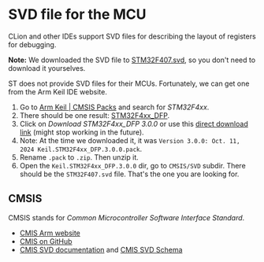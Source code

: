 # SVD file for the MCU

CLion and other IDEs support SVD files for describing the layout of registers for debugging.

**Note:** We downloaded the SVD file to [STM32F407.svd](./STM32F407.svd), so you don't need to download it
yourselves.

ST does not provide SVD files for their MCUs. Fortunately, we can get one from the Arm Keil IDE website.
1. Go to [Arm Keil | CMSIS Packs](https://www.keil.arm.com/packs/) and search for _STM32F4xx_.
2. There should be one result: [STM32F4xx_DFP](https://www.keil.arm.com/packs/stm32f4xx_dfp-keil/overview/).
3. Click on _Download STM32F4xx_DFP 3.0.0_ or use
   this [direct download link](https://www.keil.com/pack/Keil.STM32F4xx_DFP.3.0.0.pack) (might stop working in the
   future).
4. Note: At the time we downloaded it, it was `Version 3.0.0: Oct. 11, 2024 Keil.STM32F4xx_DFP.3.0.0.pack`.
5. Rename `.pack` to `.zip`. Then unzip it.
6. Open the `Keil.STM32F4xx_DFP.3.0.0` dir, go to `CMSIS/SVD` subdir.
   There should be the `STM32F407.svd` file.
   That's the one you are looking for.

## CMSIS

CMSIS stands for _Common Microcontroller Software Interface Standard_.

* [CMIS Arm website](https://www.arm.com/technologies/cmsis)
* [CMIS on GitHub](https://github.com/ARM-software/CMSIS_5)
* [CMIS SVD documentation](https://arm-software.github.io/CMSIS_5/SVD/html/index.html)
  and [CMIS SVD Schema](https://arm-software.github.io/CMSIS_5/SVD/html/schema_1_2_gr.html)
